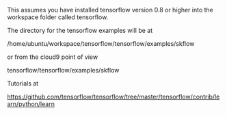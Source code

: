 

This assumes you have installed tensorflow version 0.8 or higher into the workspace folder called tensorflow.

The directory for the tensorflow examples will be at

/home/ubuntu/workspace/tensorflow/tensorflow/examples/skflow

or from the cloud9 point of view

tensorflow/tensorflow/examples/skflow


Tutorials at 

https://github.com/tensorflow/tensorflow/tree/master/tensorflow/contrib/learn/python/learn




